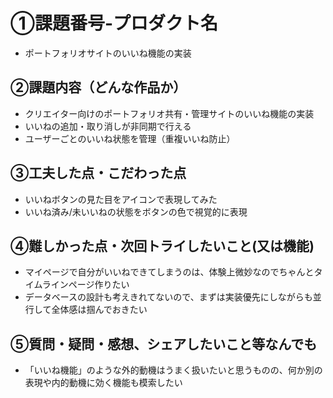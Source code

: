 # ①課題番号-プロダクト名
- ポートフォリオサイトのいいね機能の実装

## ②課題内容（どんな作品か）
- クリエイター向けのポートフォリオ共有・管理サイトのいいね機能の実装
- いいねの追加・取り消しが非同期で行える
- ユーザーごとのいいね状態を管理（重複いいね防止）
  
## ③工夫した点・こだわった点
- いいねボタンの見た目をアイコンで表現してみた
- いいね済み/未いいねの状態をボタンの色で視覚的に表現

## ④難しかった点・次回トライしたいこと(又は機能)
- マイページで自分がいいねできてしまうのは、体験上微妙なのでちゃんとタイムラインページ作りたい
- データベースの設計も考えきれてないので、まずは実装優先にしながらも並行して全体感は掴んでおきたい

## ⑤質問・疑問・感想、シェアしたいこと等なんでも
- 「いいね機能」のような外的動機はうまく扱いたいと思うものの、何か別の表現や内的動機に効く機能も模索したい

  
